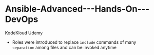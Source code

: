 # Ansible-Advanced---Hands-On---DevOps
KodeKloud Udemy


- Roles were introduced to replace `include` commands of many `separation` among files and can be invoked anytime













